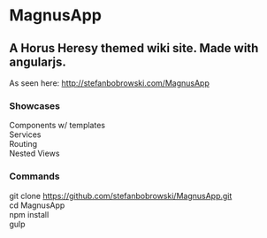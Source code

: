 # MagnusApp
## A Horus Heresy themed wiki site. Made with angularjs.
As seen here: http://stefanbobrowski.com/MagnusApp

### Showcases
Components w/ templates <br />
Services <br />
Routing <br />
Nested Views <br />

### Commands
git clone https://github.com/stefanbobrowski/MagnusApp.git <br />
cd MagnusApp <br />
npm install <br />
gulp <br />
